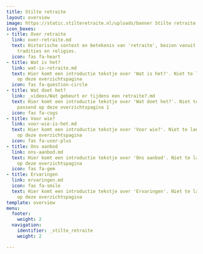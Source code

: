 ```yaml
---
title: Stilte retraite
layout: overview
image: https://static.stilteretraite.nl/uploads/banner Stilte retraite.jpg
icon_boxes:
- title: Over retraite
  link: over-retraite.md
  text: Historische context en betekenis van 'retraite', bezien vanuit verschillende
    tradities en religies.
  icon: fas fa-heart
- title: Wat is het?
  link: wat-is-retraite.md
  text: Hier komt een introductie tekstje over 'Wat is het?'. Niet te lang, maar passend
    op deze overzichtspagina
  icon: fas fa-question-circle
- title: Wat doet het?
  link: _videos/Wat gebeurt er tijdens een retraite?.md
  text: Hier komt een introductie tekstje over 'Wat doet het?'. Niet te lang, maar
    passend op deze overzichtspagina 1
  icon: fas fa-cogs
- title: Voor wie?
  link: voor-wie-is-het.md
  text: Hier komt een introductie tekstje over 'Voor wie?'. Niet te lang, maar passend
    op deze overzichtspagina
  icon: fas fa-user-plus
- title: Ons aanbod
  link: ons-aanbod.md
  text: Hier komt een introductie tekstje over 'Ons aanbod'. Niet te lang, maar passend
    op deze overzichtspagina
  icon: fas fa-gem
- title: Ervaringen
  link: ervaringen.md
  icon: fas fa-smile
  text: Hier komt een introductie tekstje over 'Ervaringen'. Niet te lang, maar passend
    op deze overzichtspagina
template: overview
menu:
  footer:
    weight: 2
  navigation:
    identifier: _stilte_retraite
    weight: 2

---
```

